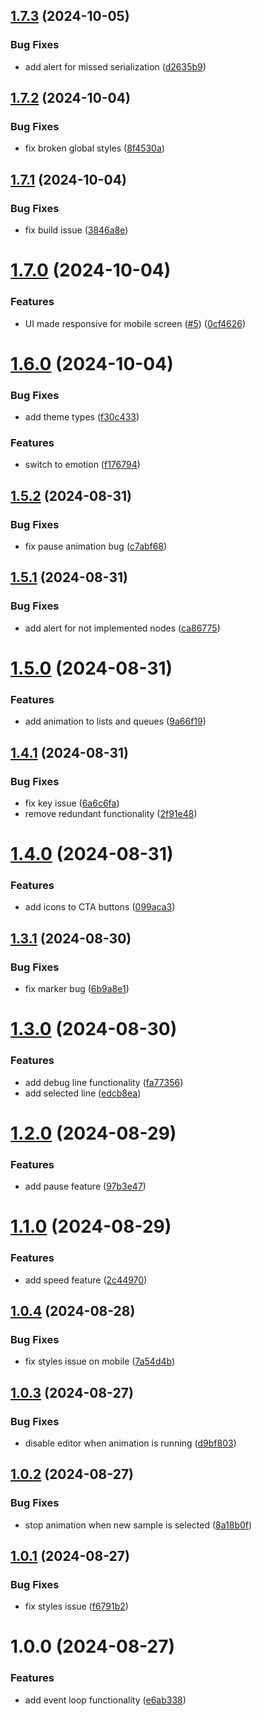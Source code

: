 ## [1.7.3](https://github.com/vault-developer/event-loop-explorer/compare/v1.7.2...v1.7.3) (2024-10-05)


### Bug Fixes

* add alert for missed serialization ([d2635b9](https://github.com/vault-developer/event-loop-explorer/commit/d2635b98503ebd84b81b607272de0afb55e6cee4))

## [1.7.2](https://github.com/vault-developer/event-loop-explorer/compare/v1.7.1...v1.7.2) (2024-10-04)


### Bug Fixes

* fix broken global styles ([8f4530a](https://github.com/vault-developer/event-loop-explorer/commit/8f4530a7433ab2d312a08395150265eeeb1da484))

## [1.7.1](https://github.com/vault-developer/event-loop-explorer/compare/v1.7.0...v1.7.1) (2024-10-04)


### Bug Fixes

* fix build issue ([3846a8e](https://github.com/vault-developer/event-loop-explorer/commit/3846a8eeea6b231e493944df91b1cfb0df9e1f1e))

# [1.7.0](https://github.com/vault-developer/event-loop-explorer/compare/v1.6.0...v1.7.0) (2024-10-04)


### Features

* UI made responsive for mobile screen ([#5](https://github.com/vault-developer/event-loop-explorer/issues/5)) ([0cf4626](https://github.com/vault-developer/event-loop-explorer/commit/0cf462655f3eb40e38e20054c9828687d72d9487))

# [1.6.0](https://github.com/vault-developer/event-loop-explorer/compare/v1.5.2...v1.6.0) (2024-10-04)


### Bug Fixes

* add theme types ([f30c433](https://github.com/vault-developer/event-loop-explorer/commit/f30c433e1376cc611a35ecb0f9c03b92c5621bf8))


### Features

* switch to emotion ([f176794](https://github.com/vault-developer/event-loop-explorer/commit/f17679457dd1c9c273fdeb81fadd762bedb8487c))

## [1.5.2](https://github.com/vault-developer/event-loop-explorer/compare/v1.5.1...v1.5.2) (2024-08-31)

### Bug Fixes

- fix pause animation bug ([c7abf68](https://github.com/vault-developer/event-loop-explorer/commit/c7abf68dba7607a53413de13f2e51ef46e7bd07c))

## [1.5.1](https://github.com/vault-developer/event-loop-explorer/compare/v1.5.0...v1.5.1) (2024-08-31)

### Bug Fixes

- add alert for not implemented nodes ([ca86775](https://github.com/vault-developer/event-loop-explorer/commit/ca86775aa6ac918a583a7da2b05b6762b55b6ce7))

# [1.5.0](https://github.com/vault-developer/event-loop-explorer/compare/v1.4.1...v1.5.0) (2024-08-31)

### Features

- add animation to lists and queues ([9a66f19](https://github.com/vault-developer/event-loop-explorer/commit/9a66f19471a3ef116ac78804e2e646d4060eaffb))

## [1.4.1](https://github.com/vault-developer/event-loop-explorer/compare/v1.4.0...v1.4.1) (2024-08-31)

### Bug Fixes

- fix key issue ([6a6c6fa](https://github.com/vault-developer/event-loop-explorer/commit/6a6c6fa44402e8f4ebb4412d285983e646b1c22b))
- remove redundant functionality ([2f91e48](https://github.com/vault-developer/event-loop-explorer/commit/2f91e4875028e28307eb462c4f1db2ac14e000cf))

# [1.4.0](https://github.com/vault-developer/event-loop-explorer/compare/v1.3.1...v1.4.0) (2024-08-31)

### Features

- add icons to CTA buttons ([099aca3](https://github.com/vault-developer/event-loop-explorer/commit/099aca3a98170350adf385e636c29a1051b71d3f))

## [1.3.1](https://github.com/vault-developer/event-loop-explorer/compare/v1.3.0...v1.3.1) (2024-08-30)

### Bug Fixes

- fix marker bug ([6b9a8e1](https://github.com/vault-developer/event-loop-explorer/commit/6b9a8e134d341de85285b2620f53b091374087c9))

# [1.3.0](https://github.com/vault-developer/event-loop-explorer/compare/v1.2.0...v1.3.0) (2024-08-30)

### Features

- add debug line functionality ([fa77356](https://github.com/vault-developer/event-loop-explorer/commit/fa77356f8984922eb062d7c9e2528d411092843c))
- add selected line ([edcb8ea](https://github.com/vault-developer/event-loop-explorer/commit/edcb8ea879676014e4c7b83ee897b164be6b0766))

# [1.2.0](https://github.com/vault-developer/event-loop-explorer/compare/v1.1.0...v1.2.0) (2024-08-29)

### Features

- add pause feature ([97b3e47](https://github.com/vault-developer/event-loop-explorer/commit/97b3e470b221a0387f4e8070f06f549e15abe858))

# [1.1.0](https://github.com/vault-developer/event-loop-explorer/compare/v1.0.4...v1.1.0) (2024-08-29)

### Features

- add speed feature ([2c44970](https://github.com/vault-developer/event-loop-explorer/commit/2c4497086c5a4f2971600d0c1364905fdf81d791))

## [1.0.4](https://github.com/vault-developer/event-loop-explorer/compare/v1.0.3...v1.0.4) (2024-08-28)

### Bug Fixes

- fix styles issue on mobile ([7a54d4b](https://github.com/vault-developer/event-loop-explorer/commit/7a54d4bcf6a7c0c51008b9286093d7ba4fb97096))

## [1.0.3](https://github.com/vault-developer/event-loop-explorer/compare/v1.0.2...v1.0.3) (2024-08-27)

### Bug Fixes

- disable editor when animation is running ([d9bf803](https://github.com/vault-developer/event-loop-explorer/commit/d9bf8033722e922e1a36fff40147daa63159323c))

## [1.0.2](https://github.com/vault-developer/event-loop-explorer/compare/v1.0.1...v1.0.2) (2024-08-27)

### Bug Fixes

- stop animation when new sample is selected ([8a18b0f](https://github.com/vault-developer/event-loop-explorer/commit/8a18b0f8d95497e5bd0250835749fef6eb7320b9))

## [1.0.1](https://github.com/vault-developer/event-loop-explorer/compare/v1.0.0...v1.0.1) (2024-08-27)

### Bug Fixes

- fix styles issue ([f6791b2](https://github.com/vault-developer/event-loop-explorer/commit/f6791b27ddc45137b325a4307b1397863e59d05d))

# 1.0.0 (2024-08-27)

### Features

- add event loop functionality ([e6ab338](https://github.com/vault-developer/event-loop-explorer/commit/e6ab33876a977e145f1c4cf67d36fdfeb967a935))
